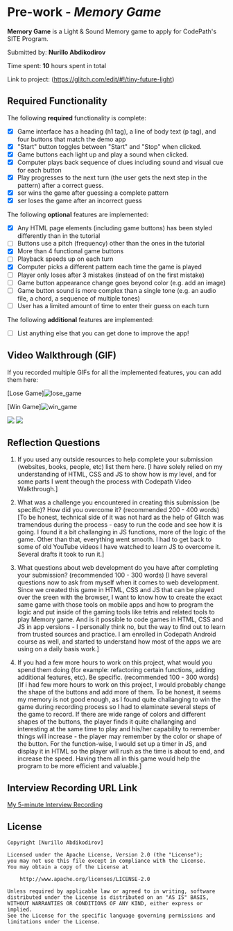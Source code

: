 # Pre-work - *Memory Game*

**Memory Game** is a Light & Sound Memory game to apply for CodePath's SITE Program. 

Submitted by: **Nurillo Abdikodirov**

Time spent: **10** hours spent in total

Link to project: (https://glitch.com/edit/#!/tiny-future-light)

## Required Functionality

The following **required** functionality is complete:

* [x] Game interface has a heading (h1 tag), a line of body text (p tag), and four buttons that match the demo app
* [x] "Start" button toggles between "Start" and "Stop" when clicked. 
* [x] Game buttons each light up and play a sound when clicked. 
* [x] Computer plays back sequence of clues including sound and visual cue for each button
* [x] Play progresses to the next turn (the user gets the next step in the pattern) after a correct guess. 
* [x] ser wins the game after guessing a complete pattern
* [x] ser loses the game after an incorrect guess

The following **optional** features are implemented:

* [x] Any HTML page elements (including game buttons) has been styled differently than in the tutorial
* [ ] Buttons use a pitch (frequency) other than the ones in the tutorial
* [x] More than 4 functional game buttons
* [ ] Playback speeds up on each turn
* [x] Computer picks a different pattern each time the game is played
* [ ] Player only loses after 3 mistakes (instead of on the first mistake)
* [ ] Game button appearance change goes beyond color (e.g. add an image)
* [ ] Game button sound is more complex than a single tone (e.g. an audio file, a chord, a sequence of multiple tones)
* [ ] User has a limited amount of time to enter their guess on each turn

The following **additional** features are implemented:

- [ ] List anything else that you can get done to improve the app!

## Video Walkthrough (GIF)

If you recorded multiple GIFs for all the implemented features, you can add them here:

[Lose Game]![lose_game](https://user-images.githubusercontent.com/59973492/158065281-904e9567-3dee-4859-b14e-da67d537ac55.gif)

[Win Game]![win_game](https://user-images.githubusercontent.com/59973492/158065222-0d0ef6aa-9914-48f7-a79d-e48f67255a81.gif)

![](gif3-link-here)
![](gif4-link-here)

## Reflection Questions
1. If you used any outside resources to help complete your submission (websites, books, people, etc) list them here. 
[I have solely relied on my understanding of HTML, CSS and JS to show how is my level, and for some parts I went theough the process with Codepath Video Walkthrough.]

2. What was a challenge you encountered in creating this submission (be specific)? How did you overcome it? (recommended 200 - 400 words) 
[To be honest, technical side of it was not hard as the help of Glitch was tramendous during the process - easy to run the code and see how it is going. I found it a bit challanging in JS functions, more of the logic of the game. Other than that, everything went smooth. I had to get back to some of old YouTube videos I have watched to learn JS to overcome it. Several drafts it took to run it.]

3. What questions about web development do you have after completing your submission? (recommended 100 - 300 words) 
[I have several questions now to ask from myself when it comes to web development. Since we created this game in HTML, CSS and JS that can be played over the sreen with the browser, I want to know how to create the exact same game with those tools on mobile apps and how to program the logic and put inside of the gaming tools like tetris and related tools to play Memory game. And is it possible to code games in HTML, CSS and JS in app versions - I personally think no, but the way to find out to learn from trusted sources and practice. I am enrolled in Codepath Android course as well, and started to understand how most of the apps we are using on a daily basis work.]

4. If you had a few more hours to work on this project, what would you spend them doing (for example: refactoring certain functions, adding additional features, etc). Be specific. (recommended 100 - 300 words) 
[If i had few more hours to work on this project, I would probably change the shape of the buttons and add more of them. To be honest, it seems my memory is not good enough, as I found quite challanging to win the game during recording process so I had to elaminate several steps of the game to record. If there are wide range of colors and different shapes of the buttons, the player finds it quite challanging and interesting at the same time to play and his/her capability to remember things will increase - the player may remember by the color or shape of the button. For the function-wise, I would set up a timer in JS, and display it in HTML so the player will rush as the time is about to end, and increase the speed. Having them all in this game would help the program to be more efficient and valuable.]



## Interview Recording URL Link

[My 5-minute Interview Recording](https://www.loom.com/share/0f44b32b5c0c42b396959598c1caa94d)


## License

    Copyright [Nurillo Abdikodirov]

    Licensed under the Apache License, Version 2.0 (the "License");
    you may not use this file except in compliance with the License.
    You may obtain a copy of the License at

        http://www.apache.org/licenses/LICENSE-2.0

    Unless required by applicable law or agreed to in writing, software
    distributed under the License is distributed on an "AS IS" BASIS,
    WITHOUT WARRANTIES OR CONDITIONS OF ANY KIND, either express or implied.
    See the License for the specific language governing permissions and
    limitations under the License.
